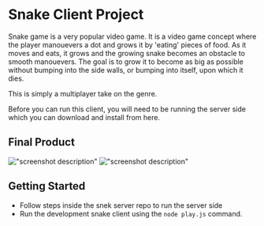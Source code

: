 # Snake Client Project

Snake game is a very popular video game. It is a video game concept where the player manouevers a dot and grows it by 'eating' pieces of food. As it moves and eats, it grows and the growing snake becomes an obstacle to smooth manouevers. The goal is to grow it to become as big as possible without bumping into the side walls, or bumping into itself, upon which it dies.

This is simply a multiplayer take on the genre.

Before you can run this client, you will need to be running the server side which you can download and install from here.

## Final Product

!["screenshot description"](#)
!["screenshot description"](#)

## Getting Started

- Follow steps inside the snek server repo to run the server side
- Run the development snake client using the `node play.js` command.